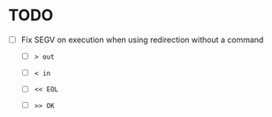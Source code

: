 # TODO

- [ ] Fix SEGV on execution when using redirection without a command

	- [ ] `> out`
	
	- [ ] `< in`
	
	- [ ] `<< EOL`
	
	- [ ] `>> OK`